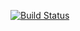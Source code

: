 [![Build Status](https://travis-ci.org/andreasf/cf-mysql-plugin.svg?branch=master)](https://travis-ci.org/andreasf/cf-mysql-plugin)

